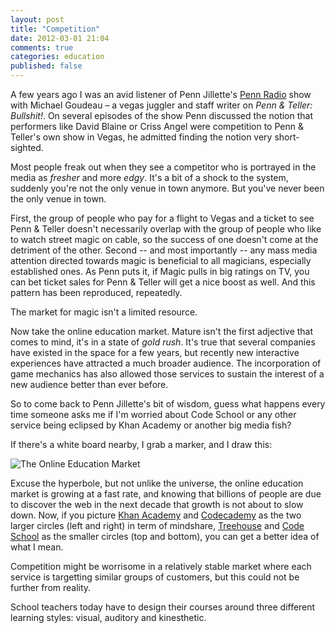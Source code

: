 ```yaml
---
layout: post
title: "Competition"
date: 2012-03-01 21:04
comments: true
categories: education
published: false
---
```


A few years ago I was an avid listener of Penn Jillette's [Penn Radio](http://en.wikipedia.org/wiki/Penn_Radio) show with Michael Goudeau – a vegas juggler and staff writer on _Penn & Teller: Bullshit!_. On several episodes of the show Penn discussed the notion that performers like David Blaine or Criss Angel were competition to Penn & Teller's own show in Vegas, he admitted finding the notion very short-sighted. 

Most people freak out when they see a competitor who is portrayed in the media as _fresher_ and more _edgy_. It's a bit of a shock to the system, suddenly you're not the only venue in town anymore. But you've never been the only venue in town. 

First, the group of people who pay for a flight to Vegas and a ticket to see Penn & Teller doesn't necessarily overlap with the group of people who like to watch street magic on cable, so the success of one doesn't come at the detriment of the other. Second -- and most importantly -- any mass media attention directed towards magic is beneficial to all magicians, especially established ones. As Penn puts it, if Magic pulls in big ratings on TV, you can bet ticket sales for Penn & Teller will get a nice boost as well. And this pattern has been reproduced, repeatedly.

The market for magic isn't a limited resource.

Now take the online education market. Mature isn't the first adjective that comes to mind, it's in a state of _gold rush_. It's true that several companies have existed in the space for a few years, but recently new interactive experiences have attracted a much broader audience. The incorporation of game mechanics has also allowed those services to sustain the interest of a new audience better than ever before.

So to come back to Penn Jillette's bit of wisdom, guess what happens every time someone asks me if I'm worried about Code School or any other service being eclipsed by Khan Academy or another big media fish?

If there's a white board nearby, I grab a marker, and I draw this:

![The Online Education Market](/images/education_market.png)

Excuse the hyperbole, but not unlike the universe, the online education market is growing at a fast rate, and knowing that billions of people are due to discover the web in the next decade that growth is not about to slow down. Now, if you picture [Khan Academy](http://khanacademy.com) and [Codecademy](http://codecademy.com) as the two larger circles (left and right) in term of mindshare, [Treehouse](http://teamtreehouse.com) and [Code School](http://codeschool.com) as the smaller circles (top and bottom), you can get a better idea of what I mean.

Competition might be worrisome in a relatively stable market where each service is targetting similar groups of customers, but this could not be further from reality.

School teachers today have to design their courses around three different learning styles: visual, auditory and kinesthetic.